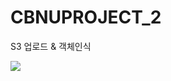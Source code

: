 # CBNUPROJECT_2
S3 업로드 &amp; 객체인식


<img src="https://img.shields.io/badge/nodedotjs-339933?style=flat-square&logo=Node.JS&logoColor=white"/>
